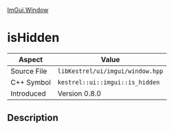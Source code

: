[ImGui.Window](index.md)
# isHidden
| Aspect | Value |
| --- | --- |
| Source File | `libKestrel/ui/imgui/window.hpp` |
| C++ Symbol | `kestrel::ui::imgui::is_hidden` |
| Introduced | Version 0.8.0 |
## Description
